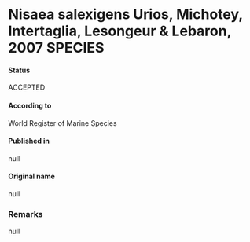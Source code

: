 # Nisaea salexigens Urios, Michotey, Intertaglia, Lesongeur & Lebaron, 2007 SPECIES

#### Status
ACCEPTED

#### According to
World Register of Marine Species

#### Published in
null

#### Original name
null

### Remarks
null
